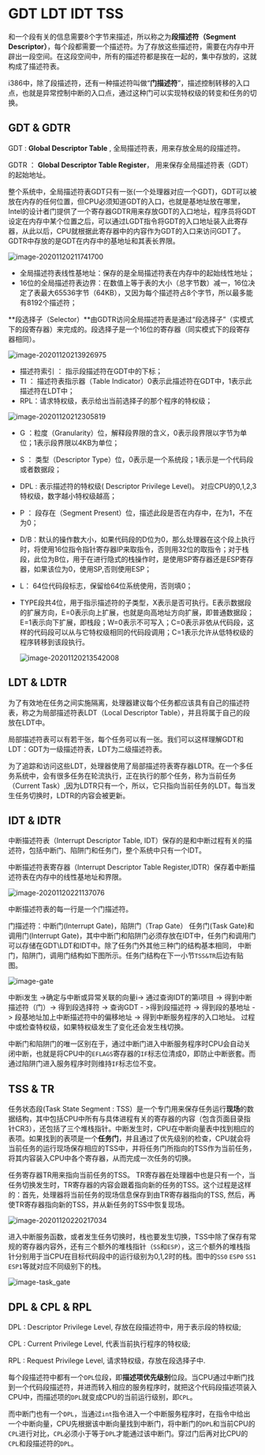 # GDT LDT IDT TSS

和一个段有关的信息需要8个字节来描述，所以称之为**段描述符（Segment Descriptor）**，每个段都需要一个描述符。为了存放这些描述符，需要在内存中开辟出一段空间。在这段空间中，所有的描述符都是挨在一起的，集中存放的，这就构成了描述符表。

i386中，除了段描述符，还有一种描述符叫做“**门描述符**”，描述控制转移的入口点，也就是异常控制中断的入口点，通过这种门可以实现特权级的转变和任务的切换。



## GDT & GDTR

 GDT :  **Global Descriptor Table** , 全局描述符表，用来存放全局的段描述符。

GDTR ： **Global Descriptor Table Register**， 用来保存全局描述符表（GDT）的起始地址。

整个系统中，全局描述符表GDT只有一张(一个处理器对应一个GDT)，GDT可以被放在内存的任何位置，但CPU必须知道GDT的入口，也就是基地址放在哪里，Intel的设计者门提供了一个寄存器GDTR用来存放GDT的入口地址，程序员将GDT设定在内存中某个位置之后，可以通过LGDT指令将GDT的入口地址装入此寄存器，从此以后，CPU就根据此寄存器中的内容作为GDT的入口来访问GDT了。GDTR中存放的是GDT在内存中的基地址和其表长界限。

![image-20201120211741700](/images/20201120/1.png)

- 全局描述符表线性基地址：保存的是全局描述符表在内存中的起始线性地址；
- 16位的全局描述符表边界：在数值上等于表的大小（总字节数）减一，16位决定了表最大65536字节（64KB），又因为每个描述符占8个字节，所以最多能有8192个描述符；

**段选择子（Selector）**由GDTR访问全局描述符表是通过“段选择子”（实模式下的段寄存器）来完成的。段选择子是一个16位的寄存器（同实模式下的段寄存器相同）。

![image-20201120213926975](/images/20201120/2.png)

- 描述符索引 ： 指示段描述符在GDT中的下标；
- TI ： 描述符表指示器（Table Indicator）0表示此描述符在GDT中，1表示此描述符在LDT中；
- RPL：请求特权级，表示给出当前选择子的那个程序的特权级；



![image-20201120212305819](/images/20201120/3.png)

- G ：粒度（Granularity）位，解释段界限的含义，0表示段界限以字节为单位；1表示段界限以4KB为单位；

- S ： 类型（Descriptor Type）位，0表示是一个系统段；1表示是一个代码段或者数据段；

- DPL : 表示描述符的特权级( Descriptor Privilege Level)。 对应CPU的0,1,2,3特权级，数字越小特权级越高；

- P ： 段存在（Segment Present）位，描述此段是否在内存中，在为1，不在为0；

- D/B：默认的操作数大小，如果代码段的D位为0，那么处理器在这个段上执行时，将使用16位指令指针寄存器IP来取指令，否则用32位的取指令；对于栈段，此位为B位，用于在进行隐式的栈操作时，是使用SP寄存器还是ESP寄存器，如果该位为0，使用SP,否则使用ESP；

- L： 64位代码段标志，保留给64位系统使用，否则填0；

- TYPE段共4位，用于指示描述符的子类型，X表示是否可执行。E表示数据段的扩展方向，E=0表示向上扩展，也就是向高地址方向扩展，即普通数据段；E=1表示向下扩展，即栈段；W=0表示不可写入；C=0表示非依从代码段，这样的代码段可以从与它特权级相同的代码段调用；C=1表示允许从低特权级的程序转移到该段执行。

  ![image-20201120213542008](/images/20201120/4.png)



## LDT & LDTR

为了有效地在任务之间实施隔离，处理器建议每个任务都应该具有自己的描述符表，称之为局部描述符表LDT（Local Descriptor Table），并且将属于自己的段放在LDT中。

局部描述符表可以有若干张，每个任务可以有一张。我们可以这样理解GDT和LDT：GDT为一级描述符表，LDT为二级描述符表。

为了追踪和访问这些LDT，处理器使用了局部描述符表寄存器LDTR。在一个多任务系统中，会有很多任务在轮流执行，正在执行的那个任务，称为当前任务（Current Task）,因为LDTR只有一个，所以，它只指向当前任务的LDT。每当发生任务切换时，LDTR的内容会被更新。



## IDT & IDTR

中断描述符表（Interrupt Descriptor Table, IDT）保存的是和中断过程有关的描述符，包括中断门、陷阱门和任务门，整个系统中只有一个IDT。

中断描述符表寄存器（Interrupt Descriptor Table Register,IDTR）保存着中断描述符表在内存中的线性基地址和界限。

![image-20201120221137076](/images/20201120/5.png)

中断描述符表的每一行是一个门描述符。

门描述符：中断门(Interrupt Gate)，陷阱门（Trap Gate） 任务门(Task Gate)和调用门(Interrupt Gate)，其中中断门和陷阱门必须存放在IDT中，任务门和调用门可以存储在GDT\LDT和IDT中。除了任务门外其他三种门的结构基本相同， 中断门，陷阱门，调用门结构如下图所示。任务门结构在下一小节`TSS&TR`后边有贴图。

![image-gate](/images/20201120/6.png)

中断i发生 ->确定与中断或异常关联的向量i-> 通过查询IDT的第i项目 -> 得到中断描述符（门）-> 得到段选择符 -> 查询GDT - >得到段描述符 -> 得到段的基地址 -> 段基地址加上中断描述符中的偏移地址 -> 得到中断服务程序的入口地址。 过程中或检查特权级，如果特权级发生了变化还会发生栈切换。



中断门和陷阱门的唯一区别在于，通过中断门进入中断服务程序时CPU会自动关闭中断，也就是将CPU中的`EFLAGS`寄存器的`IF`标志位清成0，即防止中断嵌套。而通过陷阱门进入服务程序时则维持`IF`标志位不变。



## TSS & TR

任务状态段(Task State Segment : TSS）是一个专门用来保存任务运行**现场**的数据结构，其中包括CPU中所有与具体进程有关的寄存器的内容（包含页面目录指针CR3），还包括了三个堆栈指针。中断发生时，CPU在中断向量表中找到相应的表项。如果找到的表项是一个**任务门**，并且通过了优先级别的检查，CPU就会将当前任务的运行现场保存相应的TSS中，并将任务门所指向的TSS作为当前任务，将其内容装入CPU中各个寄存器，从而完成一次任务的切换。

任务寄存器TR用来指向当前任务的TSS。 TR寄存器在处理器中也是只有一个，当任务切换发生时，TR寄存器的内容会跟着指向新的任务的TSS。这个过程是这样的：首先，处理器将当前任务的现场信息保存到由TR寄存器指向的TSS, 然后，再使TR寄存器指向新的TSS，并从新任务的TSS中恢复现场。

![image-20201120220217034](/images/20201120/7.png)

进入中断服务函数，或者发生任务切换时，栈也要发生切换，TSS中除了保存有常规的寄存器内容外，还有三个额外的堆栈指针（`SS`和`ESP`），这三个额外的堆栈指针分别用于当CPU在目标代码段中的运行级别为0,1,2时的栈。图中的`SS0` `ESP0` `SS1` `ESP1`等就对应不同级别下的栈。

![image-task_gate](/images/20201120/task_gate.png)

## DPL & CPL & RPL

DPL : Descriptor Privilege Level, 存放在段描述符中，用于表示段的特权级;

CPL : Current Privilege Level, 代表当前执行程序的特权级;

RPL : Request Privilege Level, 请求特权级，存放在段选择子中.  

每个段描述符中都有一个`DPL`位段，即**描述项优先级别**位段。当CPU通过中断门找到一个代码段描述符，并进而转入相应的服务程序时，就把这个代码段描述项装入CPU中，而描述项的`DPL`就变成CPU的当前运行级别，即`CPL`。

而中断门也有一个`DPL`，当通过`int`指令进入一个中断服务程序时，在指令中给出一个中断向量，CPU先根据该中断向量找到中断门，将中断门的`DPL`和当前CPU的`CPL`进行对比，`CPL`必须小于等于`DPL`才能通过该中断门。穿过门后再对比CPU的`CPL`和段描述符的`DPL`。

